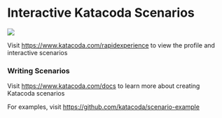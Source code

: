# Interactive Katacoda Scenarios

[![](http://shields.katacoda.com/katacoda/rapidexperience/count.svg)](https://www.katacoda.com/rapidexperience "Get your profile on Katacoda.com")

Visit https://www.katacoda.com/rapidexperience to view the profile and interactive scenarios

### Writing Scenarios
Visit https://www.katacoda.com/docs to learn more about creating Katacoda scenarios

For examples, visit https://github.com/katacoda/scenario-example
